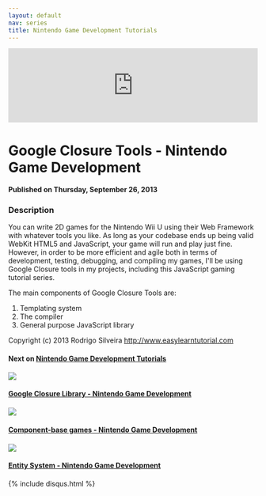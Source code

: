 ```yaml
---
layout: default
nav: series
title: Nintendo Game Development Tutorials
---
```


<div class="container">
    <div class="row mt grid">
        <div class="mt"></div>
        <div class="row" style="margin-bottom: 20px;">
            <div class="col-sm-push-1 col-sm-10 col-md-push-2 col-md-8">
                <div class="video-container">
                    <iframe width="100%" src="https://www.youtube.com/embed/mXO4yojVPFE" frameborder="0" allowfullscreen></iframe>
                </div>
            </div>
            <div class="clearfix"></div>
            <div class="col-md-8">
                <h1>Google Closure Tools - Nintendo Game Development</h1>
                <h4>Published on Thursday, September 26, 2013</h4>
                <h3>Description</h3>
                <p>You can write 2D games for the Nintendo Wii U using their Web Framework with whatever tools you like. As long as your codebase ends up being valid WebKit HTML5 and JavaScript, your game will run and play just fine. However, in order to be more efficient and agile both in terms of development, testing, debugging, and compiling my games, I'll be using Google Closure tools in my projects, including this JavaScript gaming tutorial series.

The main components of Google Closure Tools are:

1. Templating system
2. The compiler
3. General purpose JavaScript library

Copyright (c) 2013 Rodrigo Silveira http://www.easylearntutorial.com</p>
            </div>
            <div class="col-md-4">
                <h4>Next on <a href="/series/nintendo-game-development-tutorials">Nintendo Game Development Tutorials</a></h4><div class="row" style="margin-bottom: 20px">
            <div class="col-md-6">
                <a href="/series/nintendo-game-development-tutorials/google-closure-library-nintendo-game-development">
                    <img src="/img/blank.gif" data-echo="https://i.ytimg.com/vi/bT-JkFCminw/hqdefault.jpg" class="img-responsive" />
                </a>
            </div>
            <div class="col-md-6">
                <h4>
                    <a href="/series/nintendo-game-development-tutorials/google-closure-library-nintendo-game-development">Google Closure Library - Nintendo Game Development</a>
                </h4>
            </div>
        </div><div class="row" style="margin-bottom: 20px">
            <div class="col-md-6">
                <a href="/series/nintendo-game-development-tutorials/component-base-games-nintendo-game-development">
                    <img src="/img/blank.gif" data-echo="https://i.ytimg.com/vi/OlfEfHoUCCY/hqdefault.jpg" class="img-responsive" />
                </a>
            </div>
            <div class="col-md-6">
                <h4>
                    <a href="/series/nintendo-game-development-tutorials/component-base-games-nintendo-game-development">Component-base games - Nintendo Game Development</a>
                </h4>
            </div>
        </div><div class="row" style="margin-bottom: 20px">
            <div class="col-md-6">
                <a href="/series/nintendo-game-development-tutorials/entity-system-nintendo-game-development">
                    <img src="/img/blank.gif" data-echo="https://i.ytimg.com/vi/aKhVilAlWrE/hqdefault.jpg" class="img-responsive" />
                </a>
            </div>
            <div class="col-md-6">
                <h4>
                    <a href="/series/nintendo-game-development-tutorials/entity-system-nintendo-game-development">Entity System - Nintendo Game Development</a>
                </h4>
            </div>
        </div>
            </div>
            <div class="col-md-8">
                {% include disqus.html %}
            </div>
        </div>
    </div>
    <div class="row mt grid"></div>
</div>
